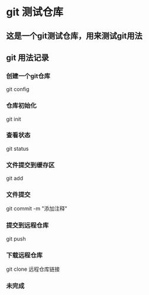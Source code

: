 #  git 测试仓库

## 这是一个git测试仓库，用来测试git用法

## git 用法记录

### 创建一个git仓库

git config 

### 仓库初始化

git init

### 查看状态

git status

### 文件提交到缓存区

git add

### 文件提交

git commit -m "添加注释"


### 提交到远程仓库

git push

### 下载远程仓库

git clone 远程仓库链接

### 未完成

